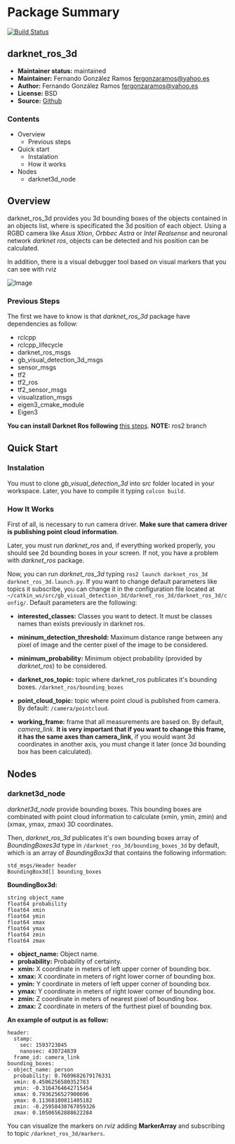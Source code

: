 # Package Summary

[![Build Status](https://travis-ci.com/IntelligentRoboticsLabs/gb_visual_detection_3d.svg?branch=master)](https://travis-ci.com/IntelligentRoboticsLabs/gb_visual_detection_3d)

## darknet_ros_3d

* **Maintainer status:** maintained
* **Maintainer:** Fernando González Ramos <fergonzaramos@yahoo.es>
* **Author:** Fernando González Ramos <fergonzaramos@yahoo.es>
* **License:** BSD
* **Source:** [Github](https://github.com/IntelligentRoboticsLabs/gb_visual_detection_3d)

### Contents
* Overview
  * Previous steps
* Quick start
  * Instalation
  * How it works
* Nodes
  * darknet3d_node

## Overview
darknet_ros_3d provides you 3d bounding boxes of the objects contained in an objects list, where is specificated the 3d position of each object.
Using a RGBD camera like *Asus Xtion*, *Orbbec Astra* or *Intel Realsense* and neuronal network *darknet ros*, objects can be detected and his position can be calculated.

In addition, there is a visual debugger tool based on visual markers that you can see with rviz

![Image](https://github.com/IntelligentRoboticsLabs/gb_visual_detection_3d/raw/master/docs/visual_markers.png)

### Previous Steps

The first we have to know is that *darknet_ros_3d* package have dependencies as follow:

* rclcpp
* rclcpp_lifecycle
* darknet_ros_msgs
* gb_visual_detection_3d_msgs
* sensor_msgs
* tf2
* tf2_ros
* tf2_sensor_msgs
* visualization_msgs
* eigen3_cmake_module
* Eigen3

**You can install Darknet Ros following** [this steps](https://github.com/leggedrobotics/darknet_ros). **NOTE:** ros2 branch

## Quick Start

### Instalation

You must to clone *gb_visual_detection_3d* into *src* folder located in your workspace. Later, you have to compile it typing ``colcon build``.

### How It Works

First of all, is necessary to run camera driver. **Make sure that camera driver is publishing point cloud information**.

Later, you must run *darknet_ros* and, if everything worked properly, you should see 2d bounding boxes in your screen. If not, you have a problem with *darknet_ros* package.

Now, you can run *darknet_ros_3d* typing ``ros2 launch darknet_ros_3d darknet_ros_3d.launch.py``. If you want to change default parameters like topics it subscribe, you can change it in the configuration file located at ``~/catkin_ws/src/gb_visual_detection_3d/darknet_ros_3d/darknet_ros_3d/config/``. Default parameters are the following:

* **interested_classes:** Classes you want to detect. It must be classes names than exists previously in darknet ros.

* **mininum_detection_threshold:** Maximum distance range between any pixel of image and the center pixel of the image to be considered.

* **minimum_probability:** Minimum object probability (provided by *darknet_ros*) to be considered.

* **darknet_ros_topic:** topic where darknet_ros publicates it's bounding boxes. ``/darknet_ros/bounding_boxes``

* **point_cloud_topic:** topic where point cloud is published from camera. By default: ``/camera/pointcloud``.

* **working_frame:** frame that all measurements are based on. By default, *camera_link*. **It is very important that if you want to change this frame, it has the same axes than camera_link**, if you would want 3d coordinates in another axis, you must change it later (once 3d bounding box has been calculated).

## Nodes

### darknet3d_node

*darknet3d_node* provide bounding boxes. This bounding boxes are combinated with point cloud information to calculate (xmin, ymin, zmin) and (xmax, ymax, zmax) 3D coordinates.

Then, *darknet_ros_3d* publicates it's own bounding boxes array of *BoundingBoxes3d* type in ``/darknet_ros_3d/bounding_boxes_3d`` by default, which is an array of *BoundingBox3d* that contains the following information:
```
std_msgs/Header header
BoundingBox3d[] bounding_boxes
```

**BoundingBox3d:**

```
string object_name
float64 probability
float64 xmin
float64 ymin
float64 xmax
float64 ymax
float64 zmin
float64 zmax
```
* **object_name:** Object name.
* **probability:** Probability of certainty.
* **xmin:** X coordinate in meters of left upper corner of bounding box.
* **xmax:** X coordinate in meters of right lower corner of bounding box.
* **ymin:** Y coordinate in meters of left upper corner of bounding box.
* **ymax:** Y coordinate in meters of right lower corner of bounding box.
* **zmin:** Z coordinate in meters of nearest pixel of bounding box.
* **zmax:** Z coordinate in meters of the furthest pixel of bounding box.

**An example of output is as follow:**

```
header:
  stamp:
    sec: 1593723845
    nanosec: 430724839
  frame_id: camera_link
bounding_boxes:
- object_name: person
  probability: 0.7609682679176331
  xmin: 0.4506256580352783
  ymin: -0.3164764642715454
  xmax: 0.7936256527900696
  ymax: 0.11368180811405182
  zmin: -0.25958430767059326
  zmax: 0.10506562888622284

```

You can visualize the markers on *rviz* adding **MarkerArray** and subscribing to topic ``/darknet_ros_3d/markers``.
